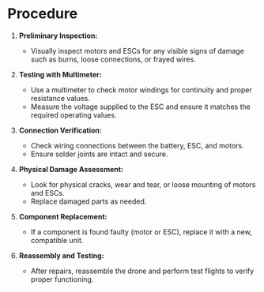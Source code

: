 # Procedure
1. **Preliminary Inspection:**  
   - Visually inspect motors and ESCs for any visible signs of damage such as burns, loose connections, or frayed wires.  
   
2. **Testing with Multimeter:**  
   - Use a multimeter to check motor windings for continuity and proper resistance values.  
   - Measure the voltage supplied to the ESC and ensure it matches the required operating values.  

3. **Connection Verification:**  
   - Check wiring connections between the battery, ESC, and motors.  
   - Ensure solder joints are intact and secure.  

4. **Physical Damage Assessment:**  
   - Look for physical cracks, wear and tear, or loose mounting of motors and ESCs.  
   - Replace damaged parts as needed.  

5. **Component Replacement:**  
   - If a component is found faulty (motor or ESC), replace it with a new, compatible unit.  
   
6. **Reassembly and Testing:**  
   - After repairs, reassemble the drone and perform test flights to verify proper functioning.  
